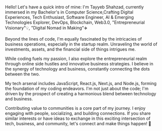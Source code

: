 Hello! Let's have a quick intro of mine: 
I'm Tayyeb Shahzad, currently immersed in my Bachelor's in Computer Science,Crafting Digital Experiences, Tech Enthusiast, Software Engineer, AI & Emerging Technologies Explorer, DevOps, Blockchain, Web3.0, "Entrepreneurial Visionary"💡, "Digital Nomad in Making"✈️

Beyond the lines of code, I'm equally fascinated by the intricacies of business operations, especially in the startup realm. Unraveling the world of investments, assets, and the financial side of things intrigues me.

While coding fuels my passion, I also explore the entrepreneurial realm through online side hustles and innovative business strategies. I believe in the synergy of technology and business, constantly connecting the dots between the two.

My tech arsenal includes JavaScript, React.js, Next.js, and Node.js, forming the foundation of my coding endeavors. I'm not just about the code; I'm driven by the prospect of creating a harmonious blend between technology and business.

Contributing value to communities is a core part of my journey. I enjoy engaging with people, socializing, and building connections. If you share similar interests or have ideas to exchange in this exciting intersection of tech, business, and community, let's connect and make things happen! 🚀
